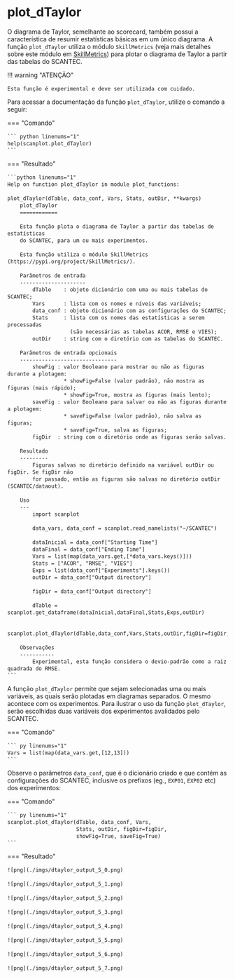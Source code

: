# plot_dTaylor

O diagrama de Taylor, semelhante ao scorecard, também possui a característica de resumir estatísticas básicas em um único diagrama. A função `plot_dTaylor` utiliza o módulo `SkillMetrics` (veja mais detalhes sobre este módulo em [SkillMetrics](https://pypi.org/project/SkillMetrics/)) para plotar o diagrama de Taylor a partir das tabelas do SCANTEC.

!!! warning "ATENÇÃO"

    Esta função é experimental e deve ser utilizada com cuidado.

Para acessar a documentação da função `plot_dTaylor`, utilize o comando a seguir:


=== "Comando"

    ``` python linenums="1"
    help(scanplot.plot_dTaylor)
    ```

=== "Resultado"

    ```python linenums="1"
    Help on function plot_dTaylor in module plot_functions:
    
    plot_dTaylor(dTable, data_conf, Vars, Stats, outDir, **kwargs)
        plot_dTaylor
        ============
        
        Esta função plota o diagrama de Taylor a partir das tabelas de estatísticas
        do SCANTEC, para um ou mais experimentos.
        
        Esta função utiliza o módulo SkillMetrics (https://pypi.org/project/SkillMetrics/). 
        
        Parâmetros de entrada
        ---------------------
            dTable    : objeto dicionário com uma ou mais tabelas do SCANTEC;
            Vars      : lista com os nomes e níveis das variáveis;
            data_conf : objeto dicionário com as configurações do SCANTEC;
            Stats     : lista com os nomes das estatísticas a serem processadas
                        (são necessárias as tabelas ACOR, RMSE e VIES);
            outDir    : string com o diretório com as tabelas do SCANTEC.
        
        Parâmetros de entrada opcionais
        -------------------------------
            showFig : valor Booleano para mostrar ou não as figuras durante a plotagem:
                      * showFig=False (valor padrão), não mostra as figuras (mais rápido);
                      * showFig=True, mostra as figuras (mais lento);
            saveFig : valor Booleano para salvar ou não as figuras durante a plotagem:
                      * saveFig=False (valor padrão), não salva as figuras;
                      * saveFig=True, salva as figuras;
            figDir  : string com o diretório onde as figuras serão salvas.
        
        Resultado
        ---------
            Figuras salvas no diretório definido na variável outDir ou figDir. Se figDir não
            for passado, então as figuras são salvas no diretório outDir (SCANTEC/dataout).
        
        Uso
        ---
            import scanplot 
            
            data_vars, data_conf = scanplot.read_namelists("~/SCANTEC")
            
            dataInicial = data_conf["Starting Time"]
            dataFinal = data_conf["Ending Time"]
            Vars = list(map(data_vars.get,[*data_vars.keys()]))
            Stats = ["ACOR", "RMSE", "VIES"]
            Exps = list(data_conf["Experiments"].keys())
            outDir = data_conf["Output directory"]
            
            figDir = data_conf["Output directory"]
        
            dTable = scanplot.get_dataframe(dataInicial,dataFinal,Stats,Exps,outDir)
            
            scanplot.plot_dTaylor(dTable,data_conf,Vars,Stats,outDir,figDir=figDir,showFig=True,saveFig=True)       
        
        Observações
        -----------
            Experimental, esta função considera o devio-padrão como a raiz quadrada do RMSE.
    ```

A função `plot_dTaylor` permite que sejam selecionadas uma ou mais variáveis, as quais serão plotadas em diagramas separados. O mesmo acontece com os experimentos. Para ilustrar o uso da função `plot_dTaylor`, serão escolhidas duas variáveis dos experimentos avalidados pelo SCANTEC.

=== "Comando"

    ``` py linenums="1"
    Vars = list(map(data_vars.get,[12,13]))
    ```

Observe o parâmetros `data_conf`, que é o dicionário criado e que contém as configurações do SCANTEC, inclusive os  prefixos (eg., `EXP01`, `EXP02` etc) dos experimentos:


=== "Comando"

    ``` py linenums="1"
    scanplot.plot_dTaylor(dTable, data_conf, Vars,
                          Stats, outDir, figDir=figDir,
                          showFig=True, saveFig=True)
    ```

=== "Resultado"

    ![png](./imgs/dtaylor_output_5_0.png)
        
    ![png](./imgs/dtaylor_output_5_1.png)
        
    ![png](./imgs/dtaylor_output_5_2.png)
    
    ![png](./imgs/dtaylor_output_5_3.png)
        
    ![png](./imgs/dtaylor_output_5_4.png)
        
    ![png](./imgs/dtaylor_output_5_5.png)
        
    ![png](./imgs/dtaylor_output_5_6.png)
        
    ![png](./imgs/dtaylor_output_5_7.png)
